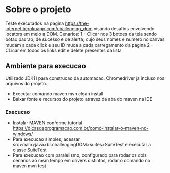# Sobre o projeto
Teste executados na pagina https://the-internet.herokuapp.com/challenging_dom visando desafios envolvendo locators em meio a DOM.
Cenarios:
1 - Clicar nos 3 botoes da tela sendo botao padrao, de sucesso e de alerta, cujo seus nomes e numero no canvas mudam a cada click e seu ID muda a cada carregamento da pagina
2 - CLicar em todos os links edit e delete presentes da lista

## Ambiente para execucao
Utilizado JDK11 para construcao da automacao. Chromedriver ja incluso nos arquivos do projeto.
- Executar comando maven mvn clean install
- Baixar fonte e recursos do projeto atravez da aba do maven na IDE

### Execucao
- Instalar MAVEN conforme tutorial https://dicasdeprogramacao.com.br/como-instalar-o-maven-no-windows/
- Para execucao simples, acessar src>main>java>br.challengingDOM>suites>SuiteTest e executar a classe SuiteTest
- Para execucao com paralelismo, configurado para rodar os dois cenarios ao msm tempo em drivers distintos, rodar o comando no maven mvn test
